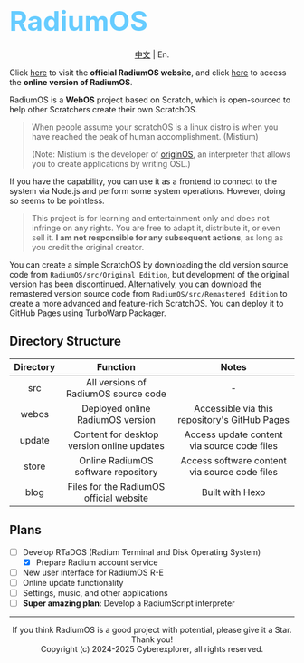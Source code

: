 # <font color="#66ccff" size="36">RadiumOS</font>

<div style="text-align:center">

[中文](https://github.com/LanwyWriteXU/RadiumOS/blob/main/README.md) | En.

</div>

Click [here](https://lanwywritexu.github.io/RadiumOS) to visit the **official RadiumOS website**, and click [here](https://lanwywritexu.github.io/RadiumOS/webOS/lasted) to access the **online version of RadiumOS**.

RadiumOS is a **WebOS** project based on Scratch, which is open-sourced to help other Scratchers create their own ScratchOS.

> When people assume your scratchOS is a linux distro is when you have reached the peak of human accomplishment. (Mistium)
>
> (Note: Mistium is the developer of [originOS](https://github.com/Mistium/Origin-OS ), an interpreter that allows you to create applications by writing OSL.)

If you have the capability, you can use it as a frontend to connect to the system via Node.js and perform some system operations. However, doing so seems to be pointless.

> This project is for learning and entertainment only and does not infringe on any rights. You are free to adapt it, distribute it, or even sell it. **I am not responsible for any subsequent actions**, as long as you credit the original creator.

You can create a simple ScratchOS by downloading the old version source code from `RadiumOS/src/Original Edition`, but development of the original version has been discontinued. Alternatively, you can download the remastered version source code from `RadiumOS/src/Remastered Edition` to create a more advanced and feature-rich ScratchOS. You can deploy it to GitHub Pages using TurboWarp Packager.

## Directory Structure

| Directory | Function | Notes |
| :-: | :-: | :-: |
| src | All versions of RadiumOS source code | - |
| webos | Deployed online RadiumOS version | Accessible via this repository's GitHub Pages |
| update | Content for desktop version online updates | Access update content via source code files |
| store | Online RadiumOS software repository | Access software content via source code files |
| blog | Files for the RadiumOS official website | Built with Hexo |

## Plans

- [ ] Develop RTaDOS (Radium Terminal and Disk Operating System)
    - [x] Prepare Radium account service
- [ ] New user interface for RadiumOS R-E
- [ ] Online update functionality
- [ ] Settings, music, and other applications
- [ ] **Super amazing plan**: Develop a RadiumScript interpreter

***

<div style="text-align:center">If you think RadiumOS is a good project with potential, please give it a Star. Thank you!</div>
<div style="text-align:center">Copyright (c) 2024-2025 Cyberexplorer, all rights reserved.</div>